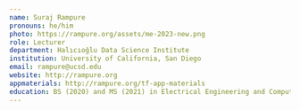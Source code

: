 ```yaml
---
name: Suraj Rampure
pronouns: he/him
photo: https://rampure.org/assets/me-2023-new.png
role: Lecturer
department: Halıcıoğlu Data Science Institute
institution: University of California, San Diego
email: rampure@ucsd.edu
website: http://rampure.org
appmaterials: http://rampure.org/tf-app-materials
education: BS (2020) and MS (2021) in Electrical Engineering and Computer Sciences, UC Berkeley
---
```

